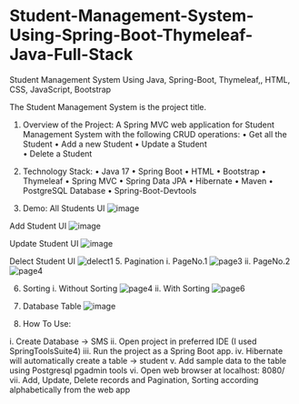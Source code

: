 # Student-Management-System-Using-Spring-Boot-Thymeleaf-Java-Full-Stack
Student Management System Using Java, Spring-Boot, Thymeleaf,, HTML, CSS, JavaScript, Bootstrap

The Student Management System is the project title.

1. Overview of the Project:
A Spring MVC web application for Student Management System with the following CRUD operations:
•	Get all the Student
•	Add a new Student
•	Update a Student	
•	Delete a Student

3. Technology Stack:
•	Java 17
•	Spring Boot
•	HTML
•	Bootstrap
•	Thymeleaf
•	Spring MVC
•	Spring Data JPA
•	Hibernate
•	Maven
•	PostgreSQL Database
•	Spring-Boot-Devtools

4. Demo:
All Students UI
![image](https://github.com/user-attachments/assets/51de6359-2f81-4238-be30-877637705d2d)

Add Student UI
![image](https://github.com/user-attachments/assets/020946ac-974f-4d2a-98d3-fedba8d389bd)

Update Student UI
![image](https://github.com/user-attachments/assets/f06af85d-4c9c-4da1-b63e-ff988fdd45f2)

Delect Student UI
![delect1](https://github.com/user-attachments/assets/0c755a5f-df7f-4229-881a-842a6effeb35)
5. Pagination
i. PageNo.1
   ![page3](https://github.com/user-attachments/assets/5aaf3719-58eb-49f4-9d40-5956fec544f1)
ii. PageNo.2
   ![page4](https://github.com/user-attachments/assets/5e30dcef-dc61-4e94-954c-a8206a54c702)

6. Sorting
i. Without Sorting
  ![page4](https://github.com/user-attachments/assets/d6783ec9-9f31-4594-a519-19b951e11dcc)
ii. With Sorting
![page6](https://github.com/user-attachments/assets/53a8bddc-224f-4397-a61d-b4bb96d929e6)

7. Database Table
   ![image](https://github.com/user-attachments/assets/59b42bd4-341e-4978-8da1-7ad70c41d214)

8. How To Use:
   
i. Create Database -> SMS
ii. Open project in preferred IDE (I used SpringToolsSuite4)
iii. Run the project as a Spring Boot app.
iv. Hibernate will automatically create a table -> student
v. Add sample data to the table using Postgresql pgadmin tools
vi. Open web browser at localhost: 8080/
vii. Add, Update, Delete records and Pagination, Sorting according alphabetically from the web app
